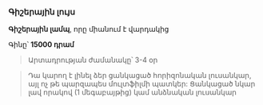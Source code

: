 ### Գիշերային լույս

**Գիշերային լամպ**, որը միանում է վարդակից

 Գինը՝ **15000 դրամ**

 >Արտադրության ժամանակը՝ 3-4 օր
  
 >Դա կարող է լինել ձեր ցանկացած հորիզոնական լուսանկար, այլ ոչ թե պարզապես մուլտֆիլմի պատկեր:
 >Ցանկացած նկար լավ որակով (1 մեգաբայթից) կամ անձնական լուսանկար